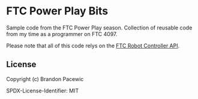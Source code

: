 # FTC Power Play Bits

Sample code from the FTC Power Play season. Collection of reusable code from my time as a programmer on FTC 4097.

Please note that all of this code relys on the [FTC Robot Controller API](https://github.com/FIRST-Tech-Challenge/FtcRobotController).

## License

Copyright (c) Brandon Pacewic

SPDX-License-Identifier: MIT
